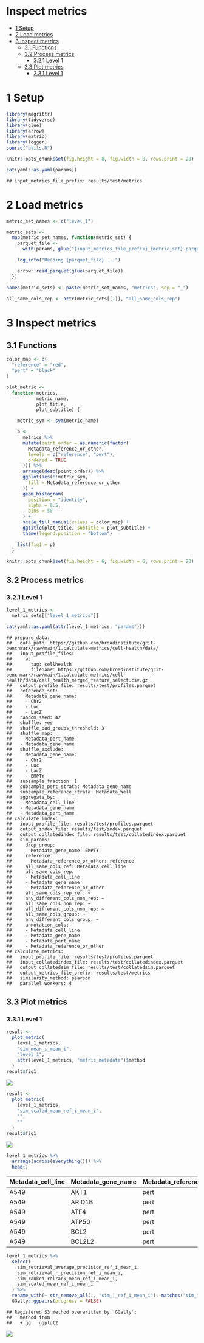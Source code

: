 Inspect metrics
================

-   [1 Setup](#setup)
-   [2 Load metrics](#load-metrics)
-   [3 Inspect metrics](#inspect-metrics)
    -   [3.1 Functions](#functions)
    -   [3.2 Process metrics](#process-metrics)
        -   [3.2.1 Level 1](#level-1)
    -   [3.3 Plot metrics](#plot-metrics)
        -   [3.3.1 Level 1](#level-1-1)

# 1 Setup

``` r
library(magrittr)
library(tidyverse)
library(glue)
library(arrow)
library(matric)
library(logger)
source("utils.R")
```

``` r
knitr::opts_chunk$set(fig.height = 8, fig.width = 8, rows.print = 20)
```

``` r
cat(yaml::as.yaml(params))
```

    ## input_metrics_file_prefix: results/test/metrics

# 2 Load metrics

``` r
metric_set_names <- c("level_1")

metric_sets <-
  map(metric_set_names, function(metric_set) {
    parquet_file <-
      with(params, glue("{input_metrics_file_prefix}_{metric_set}.parquet"))

    log_info("Reading {parquet_file} ...")

    arrow::read_parquet(glue(parquet_file))
  })

names(metric_sets) <- paste(metric_set_names, "metrics", sep = "_")

all_same_cols_rep <- attr(metric_sets[[1]], "all_same_cols_rep")
```

# 3 Inspect metrics

## 3.1 Functions

``` r
color_map <- c(
  "reference" = "red",
  "pert" = "black"
)

plot_metric <-
  function(metrics,
           metric_name,
           plot_title,
           plot_subtitle) {

    metric_sym <- sym(metric_name)

    p <-
      metrics %>%
      mutate(point_order = as.numeric(factor(
        Metadata_reference_or_other,
        levels = c("reference", "pert"),
        ordered = TRUE
      ))) %>%
      arrange(desc(point_order)) %>%
      ggplot(aes(!!metric_sym,
        fill = Metadata_reference_or_other
      )) +
      geom_histogram(
        position = "identity",
        alpha = 0.5,
        bins = 50
      ) +
      scale_fill_manual(values = color_map) +
      ggtitle(plot_title, subtitle = plot_subtitle) +
      theme(legend.position = "bottom")

    list(fig1 = p)
  }
```

``` r
knitr::opts_chunk$set(fig.height = 6, fig.width = 6, rows.print = 20)
```

## 3.2 Process metrics

### 3.2.1 Level 1

``` r
level_1_metrics <-
  metric_sets[["level_1_metrics"]]
```

``` r
cat(yaml::as.yaml(attr(level_1_metrics, "params")))
```

    ## prepare_data:
    ##   data_path: https://github.com/broadinstitute/grit-benchmark/raw/main/1.calculate-metrics/cell-health/data/
    ##   input_profile_files:
    ##     a:
    ##       tag: cellhealth
    ##       filename: https://github.com/broadinstitute/grit-benchmark/raw/main/1.calculate-metrics/cell-health/data/cell_health_merged_feature_select.csv.gz
    ##   output_profile_file: results/test/profiles.parquet
    ##   reference_set:
    ##     Metadata_gene_name:
    ##     - Chr2
    ##     - Luc
    ##     - LacZ
    ##   random_seed: 42
    ##   shuffle: yes
    ##   shuffle_bad_groups_threshold: 3
    ##   shuffle_map:
    ##   - Metadata_pert_name
    ##   - Metadata_gene_name
    ##   shuffle_exclude:
    ##     Metadata_gene_name:
    ##     - Chr2
    ##     - Luc
    ##     - LacZ
    ##     - EMPTY
    ##   subsample_fraction: 1
    ##   subsample_pert_strata: Metadata_gene_name
    ##   subsample_reference_strata: Metadata_Well
    ##   aggregate_by:
    ##   - Metadata_cell_line
    ##   - Metadata_gene_name
    ##   - Metadata_pert_name
    ## calculate_index:
    ##   input_profile_file: results/test/profiles.parquet
    ##   output_index_file: results/test/index.parquet
    ##   output_collatedindex_file: results/test/collatedindex.parquet
    ##   sim_params:
    ##     drop_group:
    ##       Metadata_gene_name: EMPTY
    ##     reference:
    ##       Metadata_reference_or_other: reference
    ##     all_same_cols_ref: Metadata_cell_line
    ##     all_same_cols_rep:
    ##     - Metadata_cell_line
    ##     - Metadata_gene_name
    ##     - Metadata_reference_or_other
    ##     all_same_cols_rep_ref: ~
    ##     any_different_cols_non_rep: ~
    ##     all_same_cols_non_rep: ~
    ##     all_different_cols_non_rep: ~
    ##     all_same_cols_group: ~
    ##     any_different_cols_group: ~
    ##     annotation_cols:
    ##     - Metadata_cell_line
    ##     - Metadata_gene_name
    ##     - Metadata_pert_name
    ##     - Metadata_reference_or_other
    ## calculate_metrics:
    ##   input_profile_file: results/test/profiles.parquet
    ##   input_collatedindex_file: results/test/collatedindex.parquet
    ##   output_collatedsim_file: results/test/collatedsim.parquet
    ##   output_metrics_file_prefix: results/test/metrics
    ##   similarity_method: pearson
    ##   parallel_workers: 4

## 3.3 Plot metrics

### 3.3.1 Level 1

``` r
result <-
  plot_metric(
    level_1_metrics,
    "sim_mean_i_mean_i",
    "level_1",
    attr(level_1_metrics, "metric_metadata")$method
  )
result$fig1
```

![](4.inspect_metrics_files/figure-gfm/unnamed-chunk-9-1.png)<!-- -->

``` r
result <-
  plot_metric(
    level_1_metrics,
    "sim_scaled_mean_ref_i_mean_i",
    "",
    ""
  )
result$fig1
```

![](4.inspect_metrics_files/figure-gfm/unnamed-chunk-10-1.png)<!-- -->

``` r
level_1_metrics %>%
  arrange(across(everything())) %>%
  head()
```

<div class="kable-table">

| Metadata\_cell\_line | Metadata\_gene\_name | Metadata\_reference\_or\_other | sim\_scaled\_mean\_ref\_i\_mean\_i | sim\_scaled\_mean\_ref\_i\_median\_i | sim\_scaled\_median\_ref\_i\_mean\_i | sim\_scaled\_median\_ref\_i\_median\_i | sim\_ranked\_relrank\_mean\_ref\_i\_mean\_i | sim\_ranked\_relrank\_mean\_ref\_i\_median\_i | sim\_ranked\_relrank\_median\_ref\_i\_mean\_i | sim\_ranked\_relrank\_median\_ref\_i\_median\_i | sim\_mean\_i\_mean\_i | sim\_mean\_i\_median\_i | sim\_median\_i\_mean\_i | sim\_median\_i\_median\_i | sim\_mean\_stat\_ref\_i\_mean\_i | sim\_mean\_stat\_ref\_i\_median\_i | sim\_sd\_stat\_ref\_i\_mean\_i | sim\_sd\_stat\_ref\_i\_median\_i | sim\_retrieval\_average\_precision\_ref\_i\_mean\_i | sim\_retrieval\_average\_precision\_ref\_i\_median\_i | sim\_retrieval\_r\_precision\_ref\_i\_mean\_i | sim\_retrieval\_r\_precision\_ref\_i\_median\_i |
|:---------------------|:---------------------|:-------------------------------|-----------------------------------:|-------------------------------------:|-------------------------------------:|---------------------------------------:|--------------------------------------------:|----------------------------------------------:|----------------------------------------------:|------------------------------------------------:|----------------------:|------------------------:|------------------------:|--------------------------:|---------------------------------:|-----------------------------------:|-------------------------------:|---------------------------------:|----------------------------------------------------:|------------------------------------------------------:|----------------------------------------------:|------------------------------------------------:|
| A549                 | AKT1                 | pert                           |                          0.9592662 |                            0.9592662 |                            0.9592662 |                              0.9592662 |                                   0.2500000 |                                          0.25 |                                     0.2500000 |                                            0.25 |             0.8179037 |               0.8179037 |               0.8179037 |                 0.8179037 |                        0.3000798 |                          0.3000798 |                      0.5399489 |                        0.5399489 |                                           0.4166667 |                                             0.4166667 |                                     0.0000000 |                                               0 |
| A549                 | ARID1B               | pert                           |                         -0.4601958 |                           -0.4601958 |                           -0.4601958 |                             -0.4601958 |                                   0.7500000 |                                          0.75 |                                     0.7500000 |                                            0.75 |            -0.0386040 |              -0.0386040 |              -0.0386040 |                -0.0386040 |                        0.1539086 |                          0.1539086 |                      0.4008138 |                        0.4008138 |                                           0.1339286 |                                             0.1339286 |                                     0.0000000 |                                               0 |
| A549                 | ATF4                 | pert                           |                         -0.1223973 |                           -0.1223973 |                           -0.1223973 |                             -0.1223973 |                                   0.7500000 |                                          0.75 |                                     0.7500000 |                                            0.75 |             0.1855936 |               0.1855936 |               0.1855936 |                 0.1855936 |                        0.2502115 |                          0.2502115 |                      0.4666809 |                        0.4666809 |                                           0.1339286 |                                             0.1339286 |                                     0.0000000 |                                               0 |
| A549                 | ATP50                | pert                           |                         -0.4953388 |                           -0.4953388 |                           -0.4953388 |                             -0.4953388 |                                   0.8000000 |                                          0.80 |                                     0.8000000 |                                            0.80 |            -0.0371248 |              -0.0371248 |              -0.0371248 |                -0.0371248 |                        0.1756138 |                          0.1756138 |                      0.3725964 |                        0.3725964 |                                           0.1250000 |                                             0.1250000 |                                     0.0000000 |                                               0 |
| A549                 | BCL2                 | pert                           |                          0.5076985 |                            0.5076985 |                            0.5076985 |                              0.5076985 |                                   0.5500000 |                                          0.55 |                                     0.5500000 |                                            0.55 |             0.4707416 |               0.4707416 |               0.4707416 |                 0.4707416 |                        0.2424875 |                          0.2424875 |                      0.4642607 |                        0.4642607 |                                           0.1833333 |                                             0.1833333 |                                     0.0000000 |                                               0 |
| A549                 | BCL2L2               | pert                           |                          0.6309940 |                            0.5487178 |                            0.6309940 |                              0.5487178 |                                   0.4666667 |                                          0.60 |                                     0.4666667 |                                            0.60 |             0.5622323 |               0.5611276 |               0.5622323 |                 0.5611276 |                        0.2844830 |                          0.2961964 |                      0.4614976 |                        0.4828186 |                                           0.3452381 |                                             0.2261905 |                                     0.1666667 |                                               0 |

</div>

``` r
level_1_metrics %>%
  select(
    sim_retrieval_average_precision_ref_i_mean_i,
    sim_retrieval_r_precision_ref_i_mean_i,
    sim_ranked_relrank_mean_ref_i_mean_i,
    sim_scaled_mean_ref_i_mean_i
  ) %>%
  rename_with(~ str_remove_all(., "sim_|_ref_i_mean_i"), matches("sim_")) %>%
  GGally::ggpairs(progress = FALSE)
```

    ## Registered S3 method overwritten by 'GGally':
    ##   method from   
    ##   +.gg   ggplot2

![](4.inspect_metrics_files/figure-gfm/unnamed-chunk-12-1.png)<!-- -->
